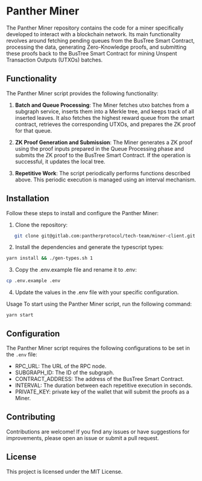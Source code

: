 # Panther Miner

The Panther Miner repository contains the code for a miner specifically developed to interact with a blockchain network. Its main functionality revolves around fetching pending queues from the BusTree Smart Contract, processing the data, generating Zero-Knowledge proofs, and submitting these proofs back to the BusTree Smart Contract for mining Unspent Transaction Outputs (UTXOs) batches.

## Functionality

The Panther Miner script provides the following functionality:

1. **Batch and Queue Processing**: The Miner fetches utxo batches from a
   subgraph service, inserts them into a Merkle tree, and keeps track of all
   inserted leaves. It also fetches the highest reward queue from the smart
   contract, retrieves the corresponding  UTXOs, and prepares the ZK proof for
   that queue.

2. **ZK Proof Generation and Submission**: The Miner generates a ZK proof using
   the proof inputs prepared in the Queue Processing phase and submits the ZK
   proof to the BusTree Smart Contract. If the operation is successful, it
   updates the local tree.

3. **Repetitive Work**: The script periodically performs functions described
   above. This periodic execution is managed using an interval mechanism.

## Installation

Follow these steps to install and configure the Panther Miner:

1. Clone the repository:

```bash
   git clone git@gitlab.com:pantherprotocol/tech-team/miner-client.git
```


2. Install the dependencies and generate the typescript types:

```bash
yarn install && ./gen-types.sh 1
```

3. Copy the .env.example file and rename it to .env:

```bash
cp .env.example .env
```

4. Update the values in the .env file with your specific configuration.

Usage
To start using the Panther Miner script, run the following command:

```
yarn start
```

## Configuration
The Panther Miner script requires the following configurations to be set in the
`.env` file:

- RPC_URL: The URL of the RPC node.
- SUBGRAPH_ID: The ID of the subgraph.
- CONTRACT_ADDRESS: The address of the BusTree Smart Contract.
- INTERVAL: The duration between each repetitive execution in seconds.
- PRIVATE_KEY: private key of the wallet that will submit the proofs as a Miner.

## Contributing
Contributions are welcome! If you find any issues or have suggestions for improvements, please open an issue or submit a pull request.

## License
This project is licensed under the MIT License.
